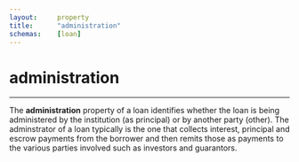 ```yaml
---
layout:		property
title:		"administration"
schemas:	[loan]
---
```


# administration 

---

The **administration** property of a loan identifies whether the loan is being administered by the institution (as principal) or by another party (other).
The adminstrator of a loan typically is the one that collects interest, principal and escrow payments from the borrower and then remits those as payments to the various parties involved such as investors and guarantors.

